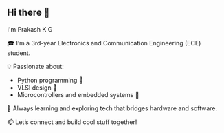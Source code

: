 ## Hi there 👋

 I'm Prakash K G

🎓 I’m a 3rd-year Electronics and Communication Engineering (ECE) student.

💡 Passionate about:
- Python programming 🐍
- VLSI design 🧠
- Microcontrollers and embedded systems 🔧

🚀 Always learning and exploring tech that bridges hardware and software.

📫 Let’s connect and build cool stuff together!
